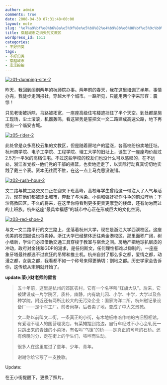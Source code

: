 ```yaml
---
author: admin
comments: true
date: 2008-04-30 07:31:48+00:00
layout: note
slug: '%e7%a9%bf%e8%b6%8a%e5%9f%8e%e5%b8%82%e4%b9%8b%e6%88%bf%e5%9c%b0%e4%ba%a7%e6%80%aa%e5%85%bd'
title: 穿越城市之消失的文教区
wordpress_id: 1511
categories:
- 不好归类
tags:
- 不好归类
- 穿越城市
- 走走拍拍
---
```


[![z01-dumping-site-2](http://pic.yupoo.com/ctb.my/1437957bfcd6/medium.jpg)](http://www.yupoo.com/photos/view?id=ff808081199e3a1a01199fcedfdf1827)

昨天，我回到阔别两年的杭师院办事。两年前的春天，我在这里[培训了半年](http://www.baibanbao.net/?p=597)，事情办完，我徒步走回报社，穿越大半个城市。一路所见，只能用两个字来形容：震惊！

只见老街被拆除，马路被拓宽，一座座高级住宅楼遮挡住了半个天空。到处都是施工现场，尘土滚滚，机器轰鸣，看这架势是誓把文一文二路建成高速公路，地下再挖出一个临安古城。

[![z05-rider-2](http://pic.yupoo.com/ctb.my/7144057bfdf9/medium.jpg)](http://www.yupoo.com/photos/view?id=ff808081199e3a3601199fd3289b31a3)

此处曾是众多高校云集的文教区，但是随着房地产的猛涨，各高校纷纷卖地迁址。杭州商学院、电子工学院、工程学院、理工大学的旧址上，诞生了一座座均价超过2.5万一平米的高档住宅。不过这些学校的校友们也没什么可以感叹的，在不远处，浙江省党校--他们党的干部的摇篮，也卖地迁走了，以实际行动真真切切地实践了戴三个表。资本无往而不胜，在这一点上马克思没说错。

[![z02-rush-hour-2](http://pic.yupoo.com/ctb.my/4595357bfd13/medium.jpg)](http://www.yupoo.com/photos/view?id=ff808081199e3a9901199fcfa17531b0)

文二路与教工路交叉口正在迎来下班高峰，高校与学生曾给这一带注入了人气与活力，现在他们都被逐出城市，奔赴了与污染、小偷和强奸犯作斗争的前沿阵地：下沙高教园区。不久的将来，在这里你将看到更多更贵更摩登的楼盘，还有匆匆而过的上班族。杭州这座“最具幸福感”的城市中心正在形成巨大的文化空洞。

[![z03-red-shoe-2](http://pic.yupoo.com/ctb.my/9230957bfd79/medium.jpg)](http://www.yupoo.com/photos/view?id=ff808081199e3a9901199fd12b1231ef)

与文一文二路平行的文三路上，坐落着杭州大学，现在是浙江大学西溪校区。这座优美的校园据说也将卖掉。浙江大学已经整体迁往紫金港校区，那里面积广阔，树小墙新，学生们必须借助交通工具穿梭于教室与宿舍之间。房地产把地球扒层皮的冲动，政府对金钱和GDP的渴求，是任何斯文，任何理性都难以抑制的。一座座象牙塔最终都逃不过疯狂的吊臂和推土机。杭州自封了那么多之都，爱情之都，动漫之都，女装之都，我看都不如一个称号来得更确切：割地之都。历史学家会告诉你，这传统从宋朝就开始了。

**update:茉小财老师的留言**





<blockquote>五十年前，这里是杭州的郊区农村，它有一个名字叫“红旗大队”。后来，它被建设成一片学院区，质朴，幽静，内有幼儿园、小学、中学，大学以及各种学院。附近还有两所比较大的无污染企业：国家海洋二所，杭州磁记录设备厂——是个军工厂。前者尚存，后者卖了地，变成了中大文景苑。

文二路以前叫文二街，一条真正的小街，有木地板咯咯作响的古旧照相馆，有爱理不理人的国营理发店，有菜摊摆到路边，自行车经过不小心会轧死一只跳出来的青蛙的小菜场，有名叫“乌篷”的桥——是真正的弯弯的石桥。还有傍晚时分，走在街上的学生们，喧哗而生动。

很多人在这里度过了童年、少年、青年。

谢谢你给它写了一支挽歌。</blockquote>



Update:

在王小街提醒下，更换了照片。


